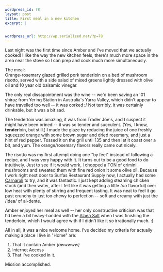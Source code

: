 ```yaml
--- 
wordpress_id: 78
layout: post
title: First meal in a new kitchen
excerpt: |
  

wordpress_url: http://wp.serialized.net/?p=78
---
```

<p>Last night was the first time since Amber and I've moved that we actually cooked! I like the way the new kitchen feels, there's much more space in the area near the stove so I can prep and cook much more simultaneously.</p>

<p>The meal:<br />
Orange-rosemary glazed grilled pork tenderloin on a bed of mushroom risotto, served with a side salad of mixed greens lightly dressed with olive oil and 10 year old balsamic vinegar.</p>

<p>The only real dissapointment was the wine -- we'd been saving an '01 shiraz from Yering Station in Australia's Yarra Valley, which didn't appear to have travelled too well -- it was corked :/ Not terribly, it was certainly drinkable, but it was a bit sad.</p>

<p>The tenderloin was amazing, it was from Trader Joe's, and I suspect it might have been brined -- it was so tender and succulent. (Yes, I know, <b>tender</b>loin, but still.) I made the glaze by reducing the juice of one freshly squeezed orange with some brown sugar and dried rosemary, and just a hint of red pepper. Tossed it on the grill until 135 and then let it coast over a bit, and yum. The orange/rosemary flavors really came out nicely.</p>

<p>The risotto was my first attempt doing one "by feel" instead of following a recipe, and I was very happy with it. It turns out to be a good food to do intuitively. Just to see if it would work, I chopped a <span class="caps">TON </span>of crimini mushrooms and sweated them with fine red onion it some olive oil.  Because I work right next door to Surfas Restaurant Supply now, I actually had some <a href="https://www.surfasonline.com/products/16897.cfm">Carnaroli</a> to try, and it was fantastic. I just kept adding steaming chicken stock (and then water, after I felt like it was getting a little <i>too</i> flavorful) over low heat with plenty of stirring and frequent tasting. It was neat to feel it go past crunchy to just too chewy to perfection -- soft and creamy with just the /idea/ of al-dente.</p>

<p>Amber enjoyed her meal as well -- her only constructive criticism was that I'd been a bit heavy-handed with the <a href="https://www.surfasonline.com/products/9710.cfm">Alaea Salt</a> when I was finishing the tenderloin, which I would agree with if I didn't like it so irrationally much. :)</p>

All in all, it was a nice welcome home. I've decided my criteria for actually making a place I live in "Home" are:<br />
<ol><li>That it contain Amber <i>(awwwww)</i></li><li>Internet Access</li><li>That I've cooked in it.</li></ol> Mission accomplished.
